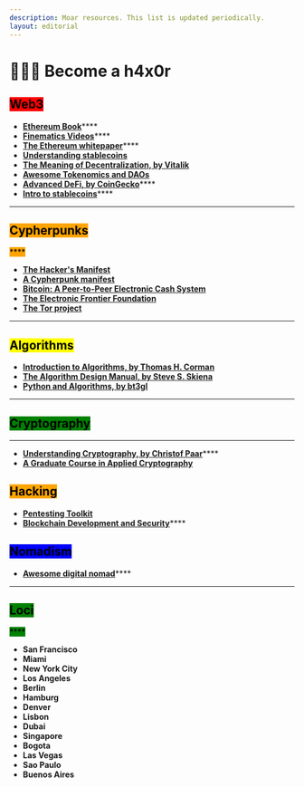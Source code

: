```yaml
---
description: Moar resources. This list is updated periodically.
layout: editorial
---
```


# 👩🏿‍💻 Become a h4x0r

## <mark style="background-color:red;">Web3</mark>

<mark style="background-color:red;"></mark>

* [**Ethereum Book**](https://github.com/ethereumbook/ethereumbook/)****
* [**Finematics Videos**](https://www.youtube.com/c/Finematics)****
* **​**[**The Ethereum whitepaper**](https://ethereum.org/en/whitepaper/)****
* [**Understanding stablecoins**](https://www.investopedia.com/terms/s/stablecoin.asp)**​**
* **​**[**The Meaning of Decentralization, by Vitalik**](https://medium.com/@VitalikButerin/the-meaning-of-decentralization-a0c92b76a274)**​**
* [**Awesome Tokenomics and DAOs**](https://github.com/bt3gl-labs/Awesome-DAOs)
* [**Advanced DeFi, by CoinGecko**](https://store.coingecko.com/products/how-to-defi-advanced)****
* [**Intro to stablecoins**](https://ethereum.org/en/stablecoins/)****

****

## <mark style="background-color:orange;">**Cypherpunks**</mark>

<mark style="background-color:orange;">****</mark>

* ****[**The Hacker's Manifest**](http://phrack.org/issues/7/3.html#article)****
* ****[**A Cypherpunk manifest**](https://activism.net/cypherpunk/manifesto.html)****
* ****[**Bitcoin: A Peer-to-Peer Electronic Cash System**](https://bitcoin.org/bitcoin.pdf)****
* ****[**The Electronic Frontier Foundation**](https://www.eff.org/)****
* ****[**The Tor project**](https://www.torproject.org/)****

****

## <mark style="background-color:yellow;">Algorithms</mark>



* ****[**Introduction to Algorithms, by Thomas H. Corman**](https://www.amazon.com/Introduction-Algorithms-3rd-MIT-Press/dp/0262033844)****
* ****[**The Algorithm Design Manual, by Steve S. Skiena**](https://www.amazon.com/Algorithm-Design-Manual-Steven-Skiena/dp/1849967202)****
* ****[**Python and Algorithms, by bt3gl**](https://github.com/bt3gl-labs/Book-on-Python-and-Algorithms)****

****

## <mark style="background-color:green;">Cryptography</mark>

****

* [**Understanding Cryptography, by Christof Paar**](https://github.com/lilith-security/COMPUTER-SCIENCE-REFS/blob/main/Understanding%20Cryptography%20by%20Christof%20Paar%20.pdf)****
* ****[**A Graduate Course in Applied Cryptography**](http://toc.cryptobook.us/)****



## <mark style="background-color:orange;">Hacking</mark>



* ****[**Pentesting Toolkit**](https://github.com/bt3gl-labs/Pentesting-Toolkit)****
* [**Blockchain Development and Security**](https://github.com/bt3gl-labs/Blockchain-Hacking-Toolkit)****



## <mark style="background-color:blue;">Nomadism</mark>



* [**Awesome digital nomad**](https://github.com/bt3gl-labs/Awesome-Digital-Noma)****

****

## <mark style="background-color:green;">**Loci**</mark>

<mark style="background-color:green;">****</mark>

* **San Francisco**
* **Miami**
* **New York City**
* **Los Angeles**
* **Berlin**
* **Hamburg**
* **Denver**
* **Lisbon**
* **Dubai**
* **Singapore**
* **Bogota**
* **Las Vegas**
* **Sao Paulo**
* **Buenos Aires**

